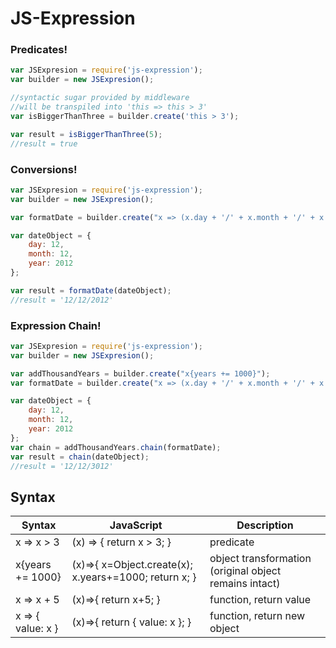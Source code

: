 # JS-Expression

### Predicates!
```JavaScript
var JSExpresion = require('js-expression');
var builder = new JSExpresion();

//syntactic sugar provided by middleware
//will be transpiled into 'this => this > 3'
var isBiggerThanThree = builder.create('this > 3');

var result = isBiggerThanThree(5);
//result = true
```

### Conversions!
```JavaScript
var JSExpresion = require('js-expression');
var builder = new JSExpresion();

var formatDate = builder.create("x => (x.day + '/' + x.month + '/' + x.year )");

var dateObject = {
    day: 12,
    month: 12,
    year: 2012
};

var result = formatDate(dateObject);
//result = '12/12/2012'
```

### Expression Chain!
```JavaScript
var JSExpresion = require('js-expression');
var builder = new JSExpresion();

var addThousandYears = builder.create("x{years += 1000}");
var formatDate = builder.create("x => (x.day + '/' + x.month + '/' + x.year )");

var dateObject = {
    day: 12,
    month: 12,
    year: 2012
};
var chain = addThousandYears.chain(formatDate);
var result = chain(dateObject);
//result = '12/12/3012'
```

## Syntax
| Syntax | JavaScript | Description |
| ------ | ------ | ------ |
| x => x > 3 | (x) => { return x > 3; }  | predicate | 
| x{years += 1000} | (x)=>{ x=Object.create(x); x.years+=1000; return x; } | object transformation (original object remains intact)  |
| x => x + 5 | (x)=>{ return x+5; } | function, return value |
| x => { value: x } | (x)=>{ return { value: x }; } | function, return new object |
